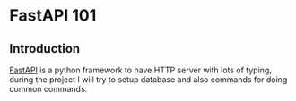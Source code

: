 # FastAPI 101

## Introduction

[FastAPI](https://fastapi.tiangolo.com/) is a python framework to have HTTP server with lots of typing, during the project I will try to setup database and also commands for doing common commands.
